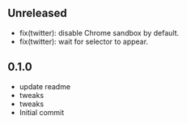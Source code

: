 ## Unreleased

- fix(twitter): disable Chrome sandbox by default.
- fix(twitter): wait for selector to appear.

## 0.1.0

- update readme
- tweaks
- tweaks
- Initial commit
